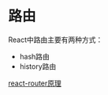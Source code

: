 # 路由

React中路由主要有两种方式：

- hash路由
- history路由

[react-router原理](https://blog.csdn.net/qq_36223144/article/details/83247008)
